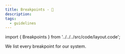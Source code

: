 ```yaml
---
title: Breakpoints - 📏
description:
tags:
  - guidelines
---
```


<!-- CODE IMPORTS -->
<!-- prettier-ignore -->
import { Breakpoints } from '../../../src/code/layout.code';

<!-- END CODE IMPORTS -->

<DocHeader props={props}/>

We list every breakpoint for our system.

<Breakpoints/>
